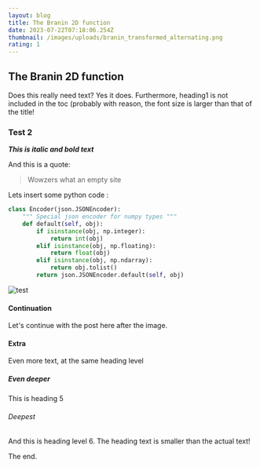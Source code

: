 ```yaml
---
layout: blog
title: The Branin 2D function
date: 2023-07-22T07:18:06.254Z
thumbnail: /images/uploads/branin_transformed_alternating.png
rating: 1
---
```

## The Branin 2D function

D﻿oes this really need text? Yes it does. Furthermore, heading1 is not included in the toc (probably with reason, the font size is larger than that of the title!

### T﻿est 2

***T﻿his is italic and bold text***

A﻿nd this is a quote:

> W﻿owzers what an empty site

L﻿ets insert some python code :

```python
class Encoder(json.JSONEncoder):
    """ Special json encoder for numpy types """
    def default(self, obj):
        if isinstance(obj, np.integer):
            return int(obj)
        elif isinstance(obj, np.floating):
            return float(obj)
        elif isinstance(obj, np.ndarray):
            return obj.tolist()
        return json.JSONEncoder.default(self, obj)
```

![test](/images/uploads/branin_transformed_alternating.png "The Branin 2d Function plotted inline")

#### C﻿ontinuation

L﻿et's continue with the post here after the image.

#### E﻿xtra

E﻿ven more text, at the same heading level

##### E﻿ven deeper

T﻿his is heading 5

###### D﻿eepest

A﻿nd this is heading level 6. The heading text is smaller than the actual text!

T﻿he end.
